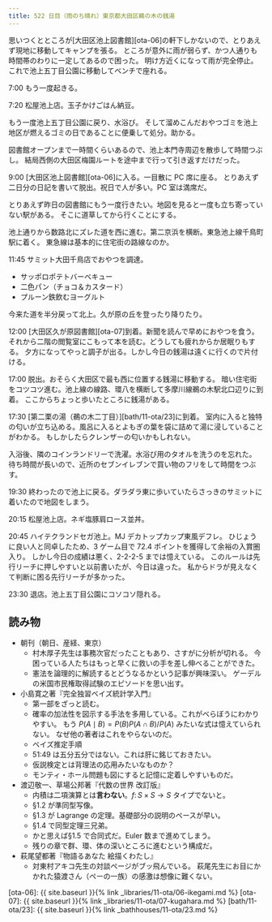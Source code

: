 ```yaml
---
title: 522 日目（雨のち晴れ）東京都大田区鵜の木の銭湯
---
```


思いつくとところが[大田区池上図書館][ota-06]の軒下しかないので、とりあえず現地に移動してキャンプを張る。
ところが意外に雨が弱らず、かつ人通りも時間帯のわりに一定してあるので困った。
明け方近くになって雨が完全停止。これで池上五丁目公園に移動してベンチで座れる。

7:00 もう一度起きる。

7:20 松屋池上店。玉子かけごはん納豆。

もう一度池上五丁目公園に戻り、水浴び。
そして溜めこんだおやつゴミを池上地区が燃えるゴミの日であることに便乗して処分。助かる。

図書館オープンまで一時間くらいあるので、池上本門寺周辺を散歩して時間つぶし。
結局西側の大田区梅園ルートを途中まで行って引き返すだけだった。

9:00 [大田区池上図書館][ota-06]に入る。一目散に PC 席に座る。
とりあえず二日分の日記を書いて脱出。祝日で人が多い。PC 室は満席だ。

とりあえず昨日の図書館にもう一度行きたい。地図を見ると一度も立ち寄っていない駅がある。
そこに道草してから行くことにする。

池上通りから数路北にズレた道を西に進む。第二京浜を横断。東急池上線千鳥町駅に着く。
東急線は基本的に住宅街の路線なのか。

11:45 サミット大田千鳥店でおやつを調達。

* サッポロポテトバーベキュー
* 二色パン（チョコ＆カスタード）
* プルーン鉄飲むヨーグルト

今来た道を半分戻って北上。久が原の丘を登ったり降りたり。

12:00 [大田区久が原図書館][ota-07]到着。新聞を読んで早めにおやつを食う。
それから二階の閲覧室にこもって本を読む。どうしても疲れからか居眠りもする。
夕方になってやっと調子が出る。しかし今日の銭湯は遠くに行くので片付ける。

17:00 脱出。おそらく大田区で最も西に位置する銭湯に移動する。
暗い住宅街をコツコツ進む。池上線の線路、環八を横断して多摩川線鵜の木駅北口辺りに到着。
ここからちょっと歩いたところに銭湯がある。

17:30 [第二栗の湯（鵜の木二丁目）][bath/11-ota/23]に到着。
室内に入ると独特の匂いが立ち込める。風呂に入るとよもぎの葉を袋に詰めて湯に浸していることがわかる。
もしかしたらクレンザーの匂いかもしれない。

入浴後、隣のコインランドリーで洗濯。水浴び用のタオルを洗うのを忘れた。
待ち時間が長いので、近所のセブンイレブンで買い物のフリをして時間をつぶす。

19:30 終わったので池上に戻る。ダラダラ東に歩いていたらさっきのサミットに着いたので地図をしまう。

20:15 松屋池上店。ネギ塩豚肩ロース並丼。

20:45 ハイテクランドセガ池上。MJ デカトップカップ東風デフレ。
ひじょうに良い人と同卓したため、3 ゲーム目で 72.4 ポイントを獲得して余裕の入賞圏入り。
しかし今日の成績は悪く、2-2-2-5 までは憶えている。
このルールは先行リーチに押しやすいと以前書いたが、今日は違った。
私からドラが見えなくて判断に困る先行リーチが多かった。

23:30 退店。池上五丁目公園にコソコソ隠れる。

## 読み物

* 朝刊（朝日、産経、東京）
  * 村木厚子先生は事務次官だったこともあり、さすがに分析が切れる。
    今困っている人たちはもっと早くに救いの手を差し伸べることができた。
  * 憲法を論理的に解読するとどうなるかという記事が興味深い。
    ゲーデルの米国市民権取得試験のエピソードを思い出す。
* 小島寛之著『完全独習ベイズ統計学入門』
  * 第一部をざっと読む。
  * 確率の加法性を図示する手法を多用している。これがべらぼうにわかりやすい。
    もう $P(A\mid B) = P(B)P(A \cap B)/P(A)$ みたいな式は憶えていられない。
    なぜ他の著者はこれをやらないのだ。
  * ベイズ推定手順
  * 51:49 は五分五分ではない。これは肝に銘じておきたい。
  * 仮説検定とは背理法の応用みたいなものか？
  * モンティ・ホール問題も図にすると記憶に定着しやすいものだ。
* 渡辺敬一、草場公邦著『代数の世界 改訂版』
  * 内積は二項演算とは**言わない**。$f\colon S\times S \longrightarrow S$ タイプでないと。
  * §1.2 が準同型写像。
  * §1.3 が Lagrange の定理。基礎部分の説明のペースが早い。
  * §1.4 で同型定理三兄弟。
  * かと思えば§1.5 で合同式だ。Euler 数まで進めてしまう。
  * 残りの章で群、環、体の深いところに進むという構成だ。
* 萩尾望都著『物語るあなた 絵描くわたし』
  * 対東村アキコ先生の対談ページがブッ飛んでいる。
    萩尾先生にお目にかかれた猿渡さん（ペーの一族）の感激は想像に難くない。

[ota-06]: {{ site.baseurl }}{% link _libraries/11-ota/06-ikegami.md %}
[ota-07]: {{ site.baseurl }}{% link _libraries/11-ota/07-kugahara.md %}
[bath/11-ota/23]: {{ site.baseurl }}{% link _bathhouses/11-ota/23.md %}
